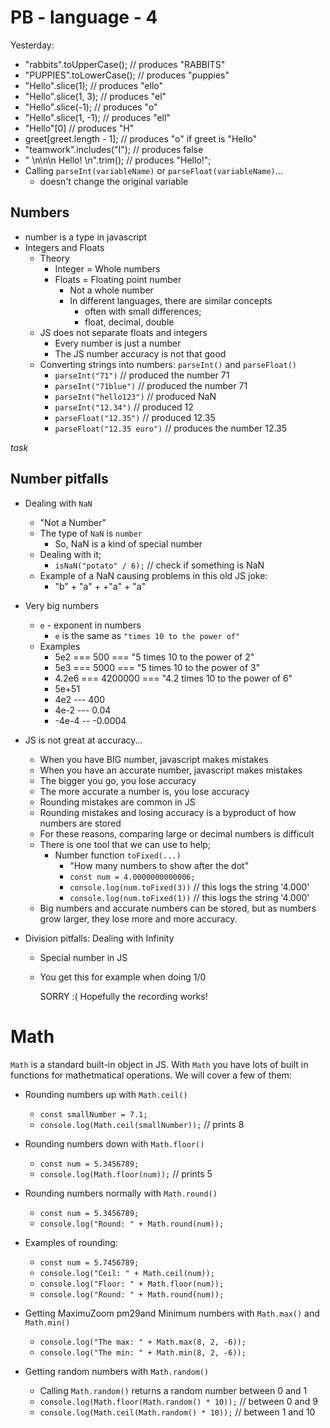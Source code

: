 # PB - language - 4

Yesterday:

  - "rabbits".toUpperCase(); // produces "RABBITS"
  - "PUPPIES".toLowerCase(); // produces "puppies"
  - "Hello".slice(1); // produces "ello"
  - "Hello".slice(1, 3); // produces "el"
  - "Hello".slice(-1); // produces "o"
  - "Hello".slice(1, -1); // produces "ell"
  - "Hello"[0] // produces "H"
  - greet[greet.length - 1]; // produces "o" if greet is "Hello"
  - "teamwork".includes("I"); // produces false
  - "   \n\n\n Hello!   \n".trim(); // produces "Hello!";
  - Calling `parseInt(variableName)` or `parseFloat(variableName)`...
    - doesn't change the original variable

## Numbers

- number is a type in javascript
- Integers and Floats
  - Theory
    - Integer = Whole numbers
    - Floats = Floating point number
      - Not a whole number
      - In different languages, there are similar concepts
        - often with small differences;
        - float, decimal, double
  - JS does not separate floats and integers
    - Every number is just a number
    - The JS number accuracy is not that good
  - Converting strings into numbers: `parseInt()` and `parseFloat()`
    - `parseInt("71")` // produced the number 71
    - `parseInt("71blue")` // produced the number 71
    - `parseInt("hello123")` // produced NaN
    - `parseInt("12.34")` // produced 12
    - `parseFloat("12.35")` // produced 12.35
    - `parseFloat("12.35 euro")` // produces the number 12.35

*task*

## Number pitfalls

- Dealing with `NaN`
  - "Not a Number"
  - The type of `NaN` is `number`
    - So, NaN is a kind of special number
  - Dealing with it;
    - `isNaN("potato" / 6);` // check if something is NaN
  - Example of a NaN causing problems in this old JS joke:
    - "b" + "a" + +"a" + "a"

- Very big numbers
  - `e` - exponent in numbers
    - `e` is the same as `"times 10 to the power of"`
  - Examples
    - 5e2 === 500 === "5 times 10 to the power of 2"
    - 5e3 === 5000 === "5 times 10 to the power of 3"
    - 4.2e6 === 4200000 === "4.2 times 10 to the power of 6"
    - 5e+51
    - 4e2  --- 400
    - 4e-2 --- 0.04
    - -4e-4 -- -0.0004
  

- JS is not great at accuracy...
  - When you have BIG number, javascript makes mistakes
  - When you have an accurate number, javascript makes mistakes
  - The bigger you go, you lose accuracy
  - The more accurate a number is, you lose accuracy
  - Rounding mistakes are common in JS
  - Rounding mistakes and losing accuracy is a byproduct of how numbers are stored
  - For these reasons, comparing large or decimal numbers is difficult
  - There is one tool that we can use to help;
    - Number function `toFixed(...)`
      - "How many numbers to show after the dot"
      - `const num = 4.0000000000006;`
      - `console.log(num.toFixed(3))` // this logs the string '4.000'
      - `console.log(num.toFixed(1))` // this logs the string '4.000'
  - Big numbers and accurate numbers can be stored, but as numbers grow larger, they lose more and more accuracy.

- Division pitfalls: Dealing with Infinity
  - Special number in JS
  - You get this for example when doing 1/0

      SORRY :( Hopefully the recording works!







# Math

`Math` is a standard built-in object in JS. With `Math` you have lots of built in functions for mathetmatical operations. We will cover a few of them:

- Rounding numbers up with `Math.ceil()`
  - `const smallNumber = 7.1;`
  - `console.log(Math.ceil(smallNumber));` // prints 8

- Rounding numbers down with `Math.floor()`
  - `const num = 5.3456789;`
  - `console.log(Math.floor(num));` // prints 5

- Rounding numbers normally with `Math.round()`
  - `const num = 5.3456789;`
  - `console.log("Round: " + Math.round(num));`

- Examples of rounding: 
  - `const num = 5.7456789;`
  - `console.log("Ceil: " + Math.ceil(num));`
  - `console.log("Floor: " + Math.floor(num));`
  - `console.log("Round: " + Math.round(num));`

- Getting MaximuZoom pm29and Minimum numbers with `Math.max()` and `Math.min()`
  - `console.log("The max: " + Math.max(8, 2, -6));`
  - `console.log("The min: " + Math.min(8, 2, -6));`

- Getting random numbers with `Math.random()`
  - Calling `Math.random()` returns a random number between 0 and 1
  - `console.log(Math.floor(Math.random() * 10));` // between 0 and 9
  - `console.log(Math.ceil(Math.random() * 10));` // between 1 and 10